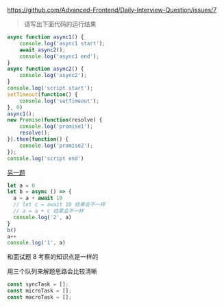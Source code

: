  https://github.com/Advanced-Frontend/Daily-Interview-Question/issues/7 

> 请写出下面代码的运行结果

```js
async function async1() {
    console.log('async1 start');
    await async2();
    console.log('async1 end');
}
async function async2() {
    console.log('async2');
}
console.log('script start');
setTimeout(function() {
    console.log('setTimeout');
}, 0)
async1();
new Promise(function(resolve) {
    console.log('promise1');
    resolve();
}).then(function() {
    console.log('promise2');
});
console.log('script end')
```

[另一题]( https://github.com/Advanced-Frontend/Daily-Interview-Question/issues/11#issuecomment-464322990)

```js
let a = 0
let b = async () => {
  a = a + await 10
  // let c = await 10 结果会不一样
  // a = a + c 结果会不一样
  console.log('2', a)
}
b()
a++
console.log('1', a)
```




和面试题 8 考察的知识点是一样的

用三个队列来解题思路会比较清晰

```js
const syncTask = [];
const microTask = [];
const macroTask = [];
```



